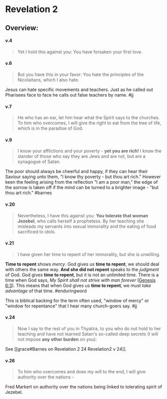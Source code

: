 # Revelation 2

## Overview:



#### v.4
>Yet I hold this against you: You have forsaken your first love.

#### v.6
>But you have this in your favor: You hate the principles of the Nicolaitans, which I also hate.

Jesus can hate specific movements and teachers. Just as he called out Pharisees face to face he calls out false teachers by name.
#jj 

#### v.7
>He who has an ear, let him hear what the Spirit says to the churches. To him who overcomes, I will give the right to eat from the tree of life, which is in the paradise of God.

#### v.9
>I know your afflictions and your poverty - **yet you are rich!** I know the slander of those who say they are Jews and are not, but are a synagogue of Satan.

The poor should always be cheerful and happy, if they can hear their Saviour saying unto them, "I know thy poverty - but thou art rich." However keen the feeling arising from the reflection "I am a poor man," the edge of the sorrow is taken off if the mind can be turned to a brighter image - "but thou art rich."
#barnes 

#### v.20
>Nevertheless, I have this against you: **You tolerate that woman Jezebel**, who calls herself a prophetess. By her teaching she misleads my servants into sexual immorality and the eating of food sacrificed to idols.

#### v.21
>I have given her time to repent of her immorality, but she is unwilling.

**Time to repent** shows _mercy_. God gives us **time to repent**, we should deal with others the same way. **And she did not repent** speaks to the _judgment_ of God. God gives **time to repent**, but it is not an unlimited time. There is a time when God says, _My Spirit shall not strive with man forever_ ([Genesis 6:3](https://www.blueletterbible.org/search/preSearch.cfm?Criteria=Genesis+6.3&t=NKJV)). This means that when God gives us **time to repent**, we must _take advantage_ of that time.
#enduringword 

This is biblical backing for the term often used, "window of mercy" or "window for repentance" that I hear many church-goers say.
#jj 

#### v.24
>Now I say to the rest of you in Thyatira, to you who do not hold to her teaching and have not learned Satan's so-called deep secrets (I will not impose **any other burden** on you):

See [[grace#Barnes on Revelation 2 24 Revelation2 v 24]].

#### v.26
>To him who overcomes and does my will to the end, I will give authority over the nations - 

Fred Markert on authority over the nations being linked to tolerating spirit of Jezebel.

